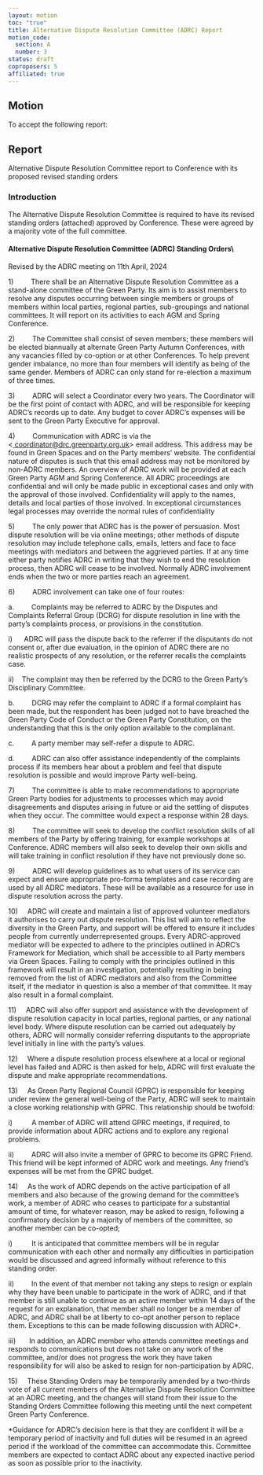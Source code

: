 ```yaml
---
layout: motion
toc: "true"
title: Alternative Dispute Resolution Committee (ADRC) Report
motion_code:
  section: A
  number: 3
status: draft
coproposers: 5
affiliated: true
---
```

## Motion

To accept the following report:

## R﻿eport

Alternative Dispute Resolution Committee report to Conference with its proposed revised standing orders

### Introduction

The Alternative Dispute Resolution Committee is required to have its revised standing orders (attached) approved by Conference. These were agreed by a majority vote of the full committee.

#### Alternative Dispute Resolution Committee (ADRC) Standing Orders\
Revised by the ADRC meeting on 11th April, 2024

1)         There shall be an Alternative Dispute Resolution Committee as a stand-alone committee of the Green Party. Its aim is to assist members to resolve any disputes occurring between single members or groups of members within local parties, regional parties, sub-groupings and national committees. It will report on its activities to each AGM and Spring Conference.

2)         The Committee shall consist of seven members; these members will be elected biannually at alternate Green Party Autumn Conferences, with any vacancies filled by co-option or at other Conferences. To help prevent gender imbalance, no more than four members will identify as being of the same gender. Members of ADRC can only stand for re-election a maximum of three times.

3)         ADRC will select a Coordinator every two years. The Coordinator will be the first point of contact with ADRC, and will be responsible for keeping ADRC’s records up to date. Any budget to cover ADRC’s expenses will be sent to the Green Party Executive for approval.

4)         Communication with ADRC is via the <[ coordinator@drc.greenparty.org.uk](mailto:coordinator@drc.greenparty.org.uk)> email address. This address may be found in Green Spaces and on the Party members’ website. The confidential nature of disputes is such that this email address may not be monitored by non-ADRC members. An overview of ADRC work will be provided at each Green Party AGM and Spring Conference. All ADRC proceedings are confidential and will only be made public in exceptional cases and only with the approval of those involved. Confidentiality will apply to the names, details and local parties of those involved. In exceptional circumstances legal processes may override the normal rules of confidentiality

5)         The only power that ADRC has is the power of persuasion. Most dispute resolution will be via online meetings; other methods of dispute resolution may include telephone calls, emails, letters and face to face meetings with mediators and between the aggrieved parties. If at any time either party notifies ADRC in writing that they wish to end the resolution process, then ADRC will cease to be involved. Normally ADRC involvement ends when the two or more parties reach an agreement.

6)         ADRC involvement can take one of four routes:

a.         Complaints may be referred to ADRC by the Disputes and Complaints Referral Group (DCRG) for dispute resolution in line with the party’s complaints process, or provisions in the constitution.

i)      ADRC will pass the dispute back to the referrer if the disputants do not consent or, after due evaluation, in the opinion of ADRC there are no realistic prospects of any resolution, or the referrer recalls the complaints case.

ii)    The complaint may then be referred by the DCRG to the Green Party’s Disciplinary Committee.

b.         DCRG may refer the complaint to ADRC if a formal complaint has been made, but the respondent has been judged not to have breached the Green Party Code of Conduct or the Green Party Constitution, on the understanding that this is the only option available to the complainant.

c.         A party member may self-refer a dispute to ADRC.

d.         ADRC can also offer assistance independently of the complaints process if its members hear about a problem and feel that dispute resolution is possible and would improve Party well-being.

7)         The committee is able to make recommendations to appropriate Green Party bodies for adjustments to processes which may avoid disagreements and disputes arising in future or aid the settling of disputes when they occur. The committee would expect a response within 28 days.

8)         The committee will seek to develop the conflict resolution skills of all members of the Party by offering training, for example workshops at Conference. ADRC members will also seek to develop their own skills and will take training in conflict resolution if they have not previously done so.

9)         ADRC will develop guidelines as to what users of its service can expect and ensure appropriate pro-forma templates and case recording are used by all ADRC mediators. These will be available as a resource for use in dispute resolution across the party.

10)     ADRC will create and maintain a list of approved volunteer mediators it authorises to carry out dispute resolution. This list will aim to reflect the diversity in the Green Party, and support will be offered to ensure it includes people from currently underrepresented groups. Every ADRC-approved mediator will be expected to adhere to the principles outlined in ADRC’s Framework for Mediation, which shall be accessible to all Party members via Green Spaces. Failing to comply with the principles outlined in this framework will result in an investigation, potentially resulting in being removed from the list of ADRC mediators and also from the Committee itself, if the mediator in question is also a member of that committee. It may also result in a formal complaint.

11)     ADRC will also offer support and assistance with the development of dispute resolution capacity in local parties, regional parties, or any national level body. Where dispute resolution can be carried out adequately by others, ADRC will normally consider referring disputants to the appropriate level initially in line with the party’s values.

12)     Where a dispute resolution process elsewhere at a local or regional level has failed and ADRC is then asked for help, ADRC will first evaluate the dispute and make appropriate recommendations.

13)     As Green Party Regional Council (GPRC) is responsible for keeping under review the general well-being of the Party, ADRC will seek to maintain a close working relationship with GPRC. This relationship should be twofold:

i)          A member of ADRC will attend GPRC meetings, if required, to provide information about ADRC actions and to explore any regional problems.

ii)         ADRC will also invite a member of GPRC to become its GPRC Friend. This friend will be kept informed of ADRC work and meetings. Any friend’s expenses will be met from the GPRC budget.

14)     As the work of ADRC depends on the active participation of all members and also because of the growing demand for the committee’s work, a member of ADRC who ceases to participate for a substantial amount of time, for whatever reason, may be asked to resign, following a confirmatory decision by a majority of members of the committee, so another member can be co-opted;

i)          It is anticipated that committee members will be in regular communication with each other and normally any difficulties in participation would be discussed and agreed informally without reference to this standing order.

ii)         In the event of that member not taking any steps to resign or explain why they have been unable to participate in the work of ADRC, and if that member is still unable to continue as an active member within 14 days of the request for an explanation, that member shall no longer be a member of ADRC, and ADRC shall be at liberty to co-opt another person to replace them. Exceptions to this can be made following discussion with ADRC*.

iii)       In addition, an ADRC member who attends committee meetings and responds to communications but does not take on any work of the committee, and/or does not progress the work they have taken responsibility for will also be asked to resign for non-participation by ADRC.

15)     These Standing Orders may be temporarily amended by a two-thirds vote of all current members of the Alternative Dispute Resolution Committee at an ADRC meeting, and the changes will stand from their issue to the Standing Orders Committee following this meeting until the next competent Green Party Conference.

\*Guidance for ADRC’s decision here is that they are confident it will be a temporary period of inactivity and full duties will be resumed in an agreed period if the workload of the committee can accommodate this. Committee members are expected to contact ADRC about any expected inactive period as soon as possible prior to the inactivity.